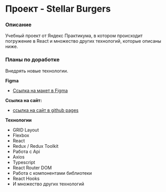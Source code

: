 # Проект - Stellar Burgers

### Описание

Учебный проект от Яндекс Практикума, в котором происходит погружение в React и множество других технологий, которые описаны ниже.

### Планы по доработке

Внедрять новые технологии.

**Figma**

* [Ссылка на макет в Figma](https://www.figma.com/file/tLatiSwpQmOsE3nSReMmqN/React_Bootcamp_Проектные-задачи_external_link?node-id=0-1&t=ds8jtl3jGKu2wa5S-0)

**Ссылка на сайт:**

* [ссылка на сайт в github pages](https://sxkzxqw.github.io/stellar-burgers/)

**Технологии**

* GRID Layout
* Flexbox
* React
* Redux / Redux Toolkit
* Работа с Api
* Axios
* Typescript
* React Router DOM
* Работа с компонентами библиотеки
* React Hooks
* И множество других технологий